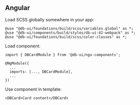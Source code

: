 ## Angular

Load SCSS globally somewhere in your app:

```
@use "@db-ui/foundations/build/scss/variables.global" as *;
@use "@db-ui/components/build/styles/db-ui-42-webpack" as *;
@use "@db-ui/foundations/build/scss/color-classes" as *;

```

Load component:

```
import { DBCardModule } from '@db-ui/ngx-components';

@NgModule({
  ...
  imports: [..., DBCardModule],
  ...
})

```

Use component in template:

```
<DBCard>Card content</DBCard>
```

